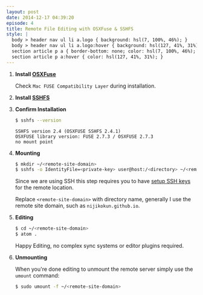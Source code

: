 ```yaml
---
layout: post
date: 2014-12-17 04:39:20
episode: 4
title: Remote File Editing with OSXFuse & SSHFS
style: |
  body > header nav ul li a.logo { background: hsl(7, 100%, 46%); }
  body > header nav ul li a.logo:hover { background: hsl(127, 41%, 31%); }
  section article p a { border-bottom: none; color: hsl(7, 100%, 46%); }
  section article p a:hover { color: hsl(127, 41%, 31%); }
---
```



1. **Install [OSXFuse][1]**

    Check `Mac FUSE Compatibility Layer` during installation.
2. **Install [SSHFS][2]**
3. **Confirm Installation**

    ```bash
    $ sshfs --version
    ```

    ```
    SSHFS version 2.4 (OSXFUSE SSHFS 2.4.1)
    OSXFUSE library version: FUSE 2.7.3 / OSXFUSE 2.7.3
    no mount point
    ```
4. **Mounting**

    ```bash
    $ mkdir ~/<remote-site-domain>
    $ sshfs -o IdentityFile=<private-key> user@host:/<directory> ~/<remote-site-domain>
    ```

    Since we are using SSH this step requires you to have [setup SSH keys][3] for the remote location.

    Replace `<remote-site-domain>` with directory name, generally I use the remote site domain, such as `nijikokun.github.io`.
5. **Editing**

    ```bash
    $ cd ~/<remote-site-domain>
    $ atom .
    ```

    Happy Editing, no complex sync systems or editor plugins required.
6. **Unmounting**

    When you're done editing to unmount the remote server simply use the `umount` command:

    ```bash
    $ sudo umount -f ~/<remote-site-domain>
    ```

  [1]: http://sourceforge.net/projects/osxfuse/
  [2]: https://github.com/osxfuse/sshfs/downloads
  [3]: http://www.howtogeek.com/168147/add-public-ssh-key-to-remote-server-in-a-single-command/
